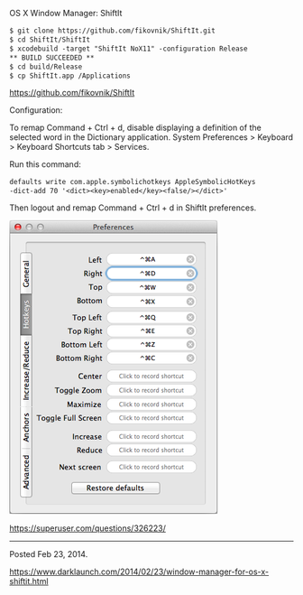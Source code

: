 OS X Window Manager: ShiftIt

```
$ git clone https://github.com/fikovnik/ShiftIt.git
$ cd ShiftIt/ShiftIt
$ xcodebuild -target "ShiftIt NoX11" -configuration Release
** BUILD SUCCEEDED **
$ cd build/Release
$ cp ShiftIt.app /Applications
```

https://github.com/fikovnik/ShiftIt

Configuration:

To remap Command + Ctrl + d, disable displaying a definition of the selected word in the Dictionary application. System Preferences > Keyboard > Keyboard Shortcuts tab > Services.

Run this command:

```
defaults write com.apple.symbolichotkeys AppleSymbolicHotKeys
-dict-add 70 '<dict><key>enabled</key><false/></dict>'
```

Then logout and remap Command + Ctrl + d in ShiftIt preferences.

<img alt="" src="/img/uploads/2014-02/shiftit-preferences.png" />

https://superuser.com/questions/326223/

---

Posted Feb 23, 2014.

https://www.darklaunch.com/2014/02/23/window-manager-for-os-x-shiftit.html
